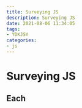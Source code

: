 ```yaml
---
title: Surveying JS
description: Surveying JS
date: 2021-08-06 11:34:05
tags:
- YDKJSY
categories:
- js
---
```


# Surveying JS

## Each
